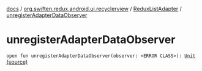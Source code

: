 [docs](../../index.md) / [org.swiften.redux.android.ui.recyclerview](../index.md) / [ReduxListAdapter](index.md) / [unregisterAdapterDataObserver](./unregister-adapter-data-observer.md)

# unregisterAdapterDataObserver

`open fun unregisterAdapterDataObserver(observer: <ERROR CLASS>): `[`Unit`](https://kotlinlang.org/api/latest/jvm/stdlib/kotlin/-unit/index.html) [(source)](https://github.com/protoman92/KotlinRedux/tree/master/android/android-recyclerview/src/main/java/org/swiften/redux/android/ui/recyclerview/DiffedAdapter.kt#L117)